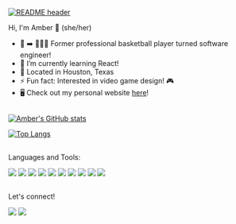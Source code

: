 [![README header](https://user-images.githubusercontent.com/80993098/140383970-fcf7773d-58ca-4e24-948e-8332a26e02e2.png)](https://github.com/amberorrange)

Hi, I'm Amber 👋 (she/her)
- 🏀  ➡️ 👩🏾‍💻 Former professional basketball player turned software engineer!
- 📖  I’m currently learning React!
- 📍 Located in Houston, Texas
- ⚡ Fun fact: Interested in video game design! 🎮 
- 🖥️ Check out my personal website [here]!




[here]: https://amberorrange.me
##

[![Amber's GitHub stats](https://github-readme-stats.vercel.app/api?username=amberorrange&show_icons=true&theme=calm&hide=contribs)](https://github.com/amberorrange)


[![Top Langs](https://github-readme-stats.vercel.app/api/top-langs/?username=amberorrange&layout=compact&theme=calm&card_width=450)](https://github.com/amberorrange)

##

Languages and Tools:


            

                                                                                                        
  <div>                                                                                                      
    <img src="https://img.shields.io/badge/Python-3776AB?style=for-the-badge&logo=python&logoColor=white">
    <img  src="https://img.shields.io/badge/JavaScript-323330?style=for-the-badge&logo=javascript&logoColor=F7DF1E">
    <img  src="https://img.shields.io/badge/HTML5-E34F26?style=for-the-badge&logo=html5&logoColor=white">
    <img  src="https://img.shields.io/badge/CSS3-1572B6?style=for-the-badge&logo=css3&logoColor=white">
    <img  src="https://img.shields.io/badge/PostgreSQL-316192?style=for-the-badge&logo=postgresql&logoColor=white">
    <img  src="https://img.shields.io/badge/React-20232A?style=for-the-badge&logo=react&logoColor=61DAFB">
    <img  src="https://img.shields.io/badge/Bootstrap-563D7C?style=for-the-badge&logo=bootstrap&logoColor=white">
    <img  src="https://img.shields.io/badge/jQuery-0769AD?style=for-the-badge&logo=jquery&logoColor=white">
    <img  src="https://img.shields.io/badge/Flask-000000?style=for-the-badge&logo=flask&logoColor=white">
    <img  src="https://img.shields.io/badge/Git-F05032?style=for-the-badge&logo=git&logoColor=white">
  <div>

                                                                                                              
##

 Let's connect!

<a href="https://www.linkedin.com/in/amber-orrange-54b31611a"><img src="https://img.shields.io/badge/linkedin-%230077B5.svg?&style=for-the-badge&logo=linkedin&logoColor=white" /></a>
<a href="orrangeamber@gmail.com"><img src="https://img.shields.io/badge/-Gmail-%23333?style=for-the-badge&logo=gmail&logoColor=white" target="_blank"></a>






